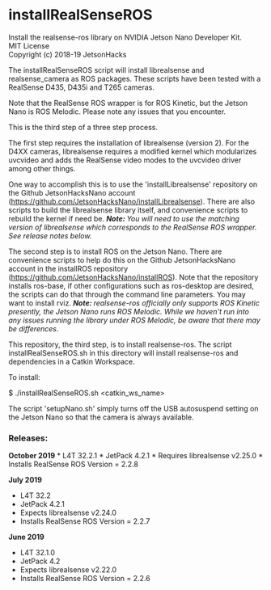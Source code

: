 # installRealSenseROS
Install the realsense-ros library on NVIDIA Jetson Nano Developer Kit.
<br>MIT License
<br>Copyright (c) 2018-19 JetsonHacks

The installRealSenseROS script will install librealsense and realsense_camera as ROS packages. These scripts have been tested with a RealSense D435, D435i and T265 cameras.

Note that the RealSense ROS wrapper is for ROS Kinetic, but the Jetson Nano is ROS Melodic. Please note any issues that you encounter.

This is the third step of a three step process.

The first step requires the installation of librealsense (version 2). For the D4XX cameras, librealsense requires a modified kernel which modularizes uvcvideo and adds the RealSense video modes to the uvcvideo driver among other things.

One way to accomplish this is to use the 'installLibrealsense' repository on the Github JetsonHacksNano account (https://github.com/JetsonHacksNano/installLibrealsense). There are also scripts to build the librealsense library itself, and convenience scripts to rebuild the kernel if need be. <em><b>Note: </b>You will need to use the matching version of librealsense which corresponds to the RealSense ROS wrapper. See release notes below.</em>

The second step is to install ROS on the Jetson Nano. There are convenience scripts to help do this on the Github JetsonHacksNano account in the installROS repository (https://github.com/JetsonHacksNano/installROS). Note that the repository installs ros-base, if other configurations such as ros-desktop are desired, the scripts can do that through the command line parameters. You may want to install rviz. <em><b>Note: </b>realsense-ros officially only supports ROS Kinetic presently, the Jetson Nano runs ROS Melodic. While we haven't run into any issues running the library under ROS Melodic, be aware that there may be differences</em>.

This repository, the third step, is to install realsense-ros. The script installRealSenseROS.sh in this directory will install realsense-ros and dependencies in a Catkin Workspace.

To install:

$ ./installRealSenseROS.sh \<catkin_ws_name\>

The script 'setupNano.sh' simply turns off the USB autosuspend setting on the Jetson Nano so that the camera is always available. 


<h3>Releases:</h3>
<b>October 2019</b>
* L4T 32.2.1
* JetPack 4.2.1
* Requires librealsense v2.25.0
* Installs RealSense ROS Version = 2.2.8

<b>July 2019</b>
* L4T 32.2
* JetPack 4.2.1
* Expects librealsense v2.24.0
* Installs RealSense ROS Version = 2.2.7

<b>June 2019</b>
* L4T 32.1.0
* JetPack 4.2
* Expects librealsense v2.22.0
* Installs RealSense ROS Version = 2.2.6



